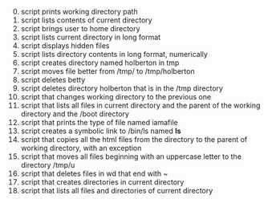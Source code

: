 0. script prints working directory path
1. script lists contents of current directory
2. script brings user to home directory
3. script lists current directory in long format
4. script displays hidden files
5. script lists directory contents in long format, numerically
6. script creates directory named holberton in tmp
7. script moves file better from /tmp/ to /tmp/holberton
8. script deletes betty
9. script deletes directory holberton that is in the /tmp directory
10. script that changes working directory to the previous one
11. script that lists all files in current directory and the parent of the working directory and the /boot directory
12. script that prints the type of file named iamafile
13. script creates a symbolic link to /bin/ls named __ls__
14. script that copies all the html files from the directory to the parent of working directory, with an exception
15. script that moves all files beginning with an uppercase letter to the directory /tmp/u
16. script that deletes files in wd that end with ~
17. script that creates directories in current directory
18. script that lists all files and directories of current directory
